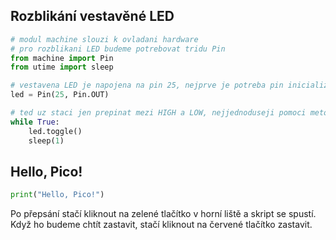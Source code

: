 ## Rozblikání vestavěné LED

```python
# modul machine slouzi k ovladani hardware
# pro rozblikani LED budeme potrebovat tridu Pin
from machine import Pin
from utime import sleep

# vestavena LED je napojena na pin 25, nejprve je potreba pin inicializovat
led = Pin(25, Pin.OUT)

# ted uz staci jen prepinat mezi HIGH a LOW, nejjednoduseji pomoci metody toggle()
while True:
    led.toggle()
    sleep(1)
```

## Hello, Pico!

```python
print("Hello, Pico!")
```

Po přepsání stačí kliknout na zelené tlačítko v horní liště a skript se spustí. Když ho budeme chtít zastavit, stačí kliknout na červené tlačítko zastavit.
